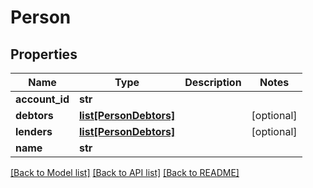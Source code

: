 # Person

## Properties
Name | Type | Description | Notes
------------ | ------------- | ------------- | -------------
**account_id** | **str** |  | 
**debtors** | [**list[PersonDebtors]**](PersonDebtors.md) |  | [optional] 
**lenders** | [**list[PersonDebtors]**](PersonDebtors.md) |  | [optional] 
**name** | **str** |  | 

[[Back to Model list]](../README.md#documentation-for-models) [[Back to API list]](../README.md#documentation-for-api-endpoints) [[Back to README]](../README.md)



